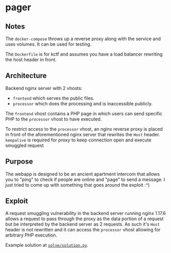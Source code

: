 # pager

## Notes

The `docker-compose` throws up a reverse proxy along with the service and uses volumes. It can be used for testing.

The `Dockerfile` is for kctf and assumes you have a load balancer rewriting the host header in front.

## Architecture

Backend nginx server with 2 vhosts:

* `frontend` which serves the public files.
* `processor` which does the processing and is inaccessible publicly.

The `frontend` vhost contains a PHP page in which users can send specific PHP to the `processor` vhost to have executed.

To restrict access to the `processor` vhost, an nginx reverse proxy is placed in front of the aforementioned nginx server that rewrites the `Host` header. `keepalive` is required for proxy to keep connection open and execute smuggled request

## Purpose

The webapp is designed to be an ancient apartment intercom that allows you to "ping" to check if people are online and "page" to send a message. I just tried to come up with something that goes around the exploit :^)

## Exploit

A request smuggling vulnerability in the backend server running nginx 1.17.6 allows a request to pass through the proxy as the data portion of a request but be interpreted by the backend server as 2 requests. As such it's `Host` header is not rewritten and it can access the `processor` vhost allowing for arbitrary PHP execution.

Example solution at [`solve/solution.py`](solve/solution.py).
